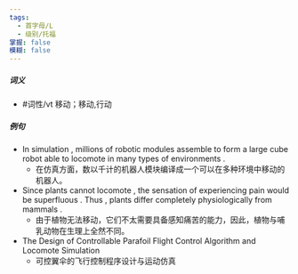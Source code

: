 ```yaml
---
tags:
  - 首字母/L
  - 级别/托福
掌握: false
模糊: false
---
```

##### 词义
- #词性/vt  移动；移动,行动
##### 例句
- In simulation , millions of robotic modules assemble to form a large cube robot able to locomote in many types of environments .
	- 在仿真方面，数以千计的机器人模块编译成一个可以在多种环境中移动的机器人。
- Since plants cannot locomote , the sensation of experiencing pain would be superfluous . Thus , plants differ completely physiologically from mammals .
	- 由于植物无法移动，它们不太需要具备感知痛苦的能力，因此，植物与哺乳动物在生理上全然不同。
- The Design of Controllable Parafoil Flight Control Algorithm and Locomote Simulation
	- 可控翼伞的飞行控制程序设计与运动仿真
